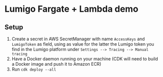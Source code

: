 # Lumigo Fargate + Lambda demo

## Setup

1. Create a secret in AWS SecretManager with  name `AccessKeys` and `LumigoToken` as field, using as value for the latter the Lumigo token you find in the Lumigo platform under `Settings --> Tracing --> Manual tracing`
1. Have a Docker daemon running on your machine (CDK will need to build a Docker image and push it to Amazon ECR)
1. Run `cdk deploy --all`
